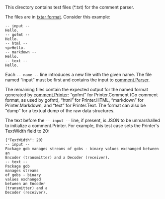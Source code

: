 This directory contains test files (*.txt) for the comment parser.

The files are in [txtar format](https://pkg.go.dev/golang.org/x/tools/txtar).
Consider this example:

	-- input --
	Hello.
	-- gofmt --
	Hello.
	-- html --
	<p>Hello.
	-- markdown --
	Hello.
	-- text --
	Hello.

Each `-- name --` line introduces a new file with the given name.
The file named “input” must be first and contains the input to
[comment.Parser](https://pkg.go.dev/go/doc/comment/#Parser).

The remaining files contain the expected output for the named format generated by
[comment.Printer](https://pkg.go.dev/go/doc/comment/#Printer):
“gofmt” for Printer.Comment (Go comment format, as used by gofmt),
“html” for Printer.HTML, “markdown” for Printer.Markdown, and “text” for Printer.Text.
The format can also be “dump” for a textual dump of the raw data structures.

The text before the `-- input --` line, if present, is JSON to be unmarshalled
to initialize a comment.Printer. For example, this test case sets the Printer's
TextWidth field to 20:

	{"TextWidth": 20}
	-- input --
	Package gob manages streams of gobs - binary values exchanged between an
	Encoder (transmitter) and a Decoder (receiver).
	-- text --
	Package gob
	manages streams
	of gobs - binary
	values exchanged
	between an Encoder
	(transmitter) and a
	Decoder (receiver).
